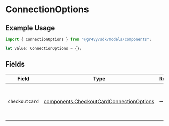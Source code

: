 # ConnectionOptions

## Example Usage

```typescript
import { ConnectionOptions } from "@gr4vy/sdk/models/components";

let value: ConnectionOptions = {};
```

## Fields

| Field                                                                                                | Type                                                                                                 | Required                                                                                             | Description                                                                                          |
| ---------------------------------------------------------------------------------------------------- | ---------------------------------------------------------------------------------------------------- | ---------------------------------------------------------------------------------------------------- | ---------------------------------------------------------------------------------------------------- |
| `checkoutCard`                                                                                       | [components.CheckoutCardConnectionOptions](../../models/components/checkoutcardconnectionoptions.md) | :heavy_minus_sign:                                                                                   | Custom options for `checkout-card` payment service.                                                  |